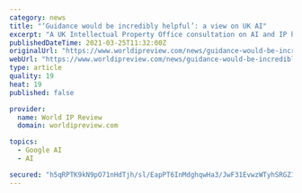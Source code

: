 ```yaml
---
category: news
title: "‘Guidance would be incredibly helpful’: a view on UK AI"
excerpt: "A UK Intellectual Property Office consultation on AI and IP has drawn consensus around some issues and divergence in others."
publishedDateTime: 2021-03-25T11:32:00Z
originalUrl: "https://www.worldipreview.com/news/guidance-would-be-incredibly-helpful-a-view-on-uk-ai-21179"
webUrl: "https://www.worldipreview.com/news/guidance-would-be-incredibly-helpful-a-view-on-uk-ai-21179"
type: article
quality: 19
heat: 19
published: false

provider:
  name: World IP Review
  domain: worldipreview.com

topics:
  - Google AI
  - AI

secured: "h5qRPTK9kN9pO71nHdTjh/sl/EapPT6InMdghqwHa3/JwF31EvwzWTyhSRGZ1v9sa2looA4UkspReM5Fzlw86FGWGhp2nqFjFHSoCAuNXdh0OZnwk0y1oSZPGNqk4Kxlo7y6h/CQV2hlUi5ABxhsh/0Dw1Fy68F46LqywMmAFI37HfHHUyuw97S/u4zx9o+iR8MH2tbicriHZBU1lcUWAYnG+WedSWU7/g2SySDQT6777giSfx0ASkdVtTEbid5YwquYXGu7ANDnbMZmO9bqd7FZ1Yag2FEZxL/0K7bY3eFO0E/wy27f7F79taxFLUlsgEcs5mx0gUib/HnkWm1x5xwa8IlHj5CTVKXZ+m0jRcU=;Qih3C8N/xFwTDv9p5XSRFA=="
---
```


